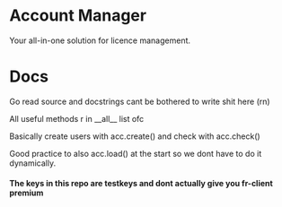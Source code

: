 
# Account Manager

Your all-in-one solution for licence management.

# Docs

Go read source and docstrings cant be bothered to write shit here (rn)

All useful methods r in \_\_all__ list ofc

Basically create users with acc.create() and check with acc.check()

Good practice to also acc.load() at the start so we dont have to do it dynamically.

#### The keys in this repo are testkeys and dont actually give you fr-client premium

